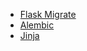 - [Flask Migrate](https://flask-migrate.readthedocs.io/en/latest/)
- [Alembic](https://alembic.sqlalchemy.org/en/latest/)
- [Jinja](https://jinja.palletsprojects.com/en/2.10.x/templates/#if)
